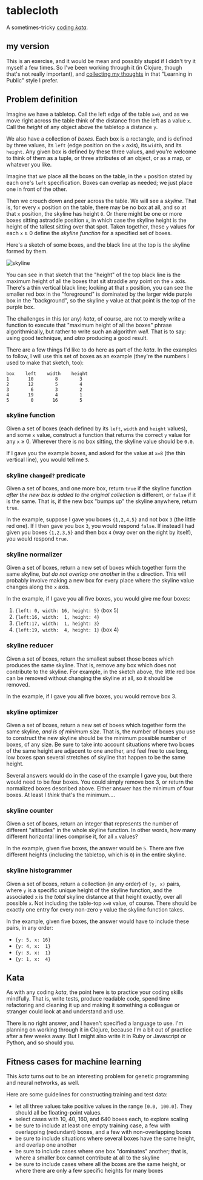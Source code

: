 # tablecloth

A sometimes-tricky [coding *kata*](https://en.wikipedia.org/wiki/Kata_(programming)).

## my version

This is an exercise, and it would be mean and possibly stupid if I didn't try it myself a few times. So I've been working through it (in Clojure, though that's not really important), and [collecting my thoughts](http://vaguery.github.io/tablecloth/my-path.html) in that "Learning in Public" style I prefer.

## Problem definition

Imagine we have a tabletop. Call the left edge of the table `x=0`, and as we move right across the table think of the distance from the left as a value `x`. Call the _height_ of any object above the tabletop a distance `y`.

We also have a collection of _boxes_. Each box is a rectangle, and is defined by three values, its `left` (edge position on the `x` axis), its `width`, and its `height`. Any given box is defined by these three values, and you're welcome to think of them as a tuple, or three attributes of an object, or as a map, or whatever you like.

Imagine that we place all the boxes on the table, in the `x` position stated by each one's `left` specification. Boxes can overlap as needed; we just place one in front of the other.

Then we crouch down and peer across the table. We will see a _skyline_. That is, for every `x` position on the table, there may be no box at all, and so at that `x` position, the skyline has height `0`. Or there might be one or more boxes sitting astraddle position `x`, in which case the skyline height is the height of the tallest sitting over that spot. Taken together, these `y` values for each `x` ≥ 0 define the _skyline function_ for a specified set of boxes.

Here's a sketch of some boxes, and the black line at the top is the skyline formed by them.

![skyline](http://vaguery.github.io/tablecloth/img/tablecloth.png)

You can see in that sketch that the "height" of the top black line is the maximum height of all the boxes that sit straddle any point on the `x` axis. There's a thin vertical black line; looking at that `x` position, you can see the smaller red box in the "foreground" is dominated by the larger wide purple box in the "background", so the skyline `y` value at that point is the top of the purple box.

The challenges in this (or any) _kata_, of course, are not to merely write a function to execute that "maximum height of all the boxes" phrase algorithmically, but rather to write such an algorithm _well_. That is to say: using good technique, and _also_ producing a good result.

There are a few things I'd like to do here as part of the _kata_. In the examples to follow, I will use this set of boxes as an example (they're the numbers I used to make that sketch, too):

~~~ text
box    left    width    height
1       10        8        3
2       12        5        4
3        6        3        2
4       19        4        1
5        0       16        5
~~~

### skyline function

Given a set of boxes (each defined by its `left`, `width` and `height` values), and some `x` value, construct a function that returns the correct `y` value for any `x` ≥ 0. Wherever there is no box sitting, the skyline value should be `0.0`.

If I gave you the example boxes, and asked for the value at `x=8` (the thin vertical line), you would tell me `5`.

### skyline `changed?` predicate

Given a set of boxes, and one more box, return `true` if the skyline function _after the new box is added to the original collection_ is different, or `false` if it is the same. That is, if the new box "bumps up" the skyline anywhere, return `true`.

In the example, suppose I gave you boxes `{1,2,4,5}` and not box `3` (the little red one). If I then gave you box `3`, you would respond `false`. If instead I had given you boxes `{1,2,3,5}` and then box `4` (way over on the right by itself), you would respond `true`.

### skyline normalizer

Given a set of boxes, return a new set of boxes which together form the same skyline, _but do not overlap one another_ in the `x` direction. This will probably involve making a new box for every place where the skyline value changes along the `x` axis.

In the example, if I gave you all five boxes, you would give me four boxes:

1. `{left: 0, width: 16, height: 5}` (box 5)
2. `{left:16, width:  1, height: 4}`
3. `{left:17, width:  1, height: 3}`
4. `{left:19, width:  4, height: 1}` (box 4)

### skyline reducer

Given a set of boxes, return the smallest subset those boxes which produces the same skyline. That is, remove any box which does not contribute to the skyline. For example, in the sketch above, the little red box can be removed without changing the skyline at all, so it should be removed.

In the example, if I gave you all five boxes, you would remove box 3.

### skyline optimizer

Given a set of boxes, return a new set of boxes which together form the same skyline, _and is of minimum size_. That is, the number of boxes you use to construct the new skyline should be the minimum possible number of boxes, of any size. Be sure to take into account situations where two boxes of the same height are adjacent to one another, and feel free to use long, low boxes span several stretches of skyline that happen to be the same height.

Several answers would do in the case of the example I gave you, but there would need to be four boxes. You could simply remove box 3, or return the normalized boxes described above. Either answer has the minimum of four boxes. At least I _think_ that's the minimum....

### skyline counter

Given a set of boxes, return an integer that represents the number of different "altitudes" in the whole skyline function. In other words, how many different horizontal lines comprise it, for all `x` values?

In the example, given five boxes, the answer would be `5`. There are five different heights (including the tabletop, which is `0`) in the entire skyline.

### skyline histogrammer

Given a set of boxes, return a collection (in any order) of `(y, x)` pairs, where `y` is a specific unique height of the skyline function, and the associated `x` is the _total_ skyline distance at that height exactly, over all possible `x`. Not including the table-top `x=0` value, of course. There should be exactly one entry for every non-zero `y` value the skyline function takes.

In the example, given five boxes, the answer would have to include these pairs, in any order:

- `{y: 5, x: 16}`
- `{y: 4, x:  1}`
- `{y: 3, x:  1}`
- `{y: 1, x:  4}`

## Kata

As with any coding _kata_, the point here is to practice your coding skills mindfully. That is, write tests, produce readable code, spend time refactoring and cleaning it up and making it something a colleague or stranger could look at and understand and use.

There is no right answer, and I haven't specified a language to use. I'm planning on working through it in Clojure, because I'm a bit out of practice after a few weeks away. But I might also write it in Ruby or Javascript or Python, and so should you.

## Fitness cases for machine learning

This _kata_ turns out to be an interesting problem for genetic programming and neural networks, as well.

Here are some guidelines for constructing training and test data:

- let all three values take positive values in the range `[0.0, 100.0]`. They should all be floating-point values.
- select cases with 10, 40, 160, and 640 boxes each, to explore scaling
- be sure to include at least one empty training case, a few with overlapping (redundant) boxes, and a few with non-overlapping boxes
- be sure to include situations where several boxes have the same height, and overlap one another
- be sure to include cases where one box "dominates" another; that is, where a smaller box cannot contribute at all to the skyline
- be sure to include cases where all the boxes are the same height, or where there are only a few specific heights for many boxes
